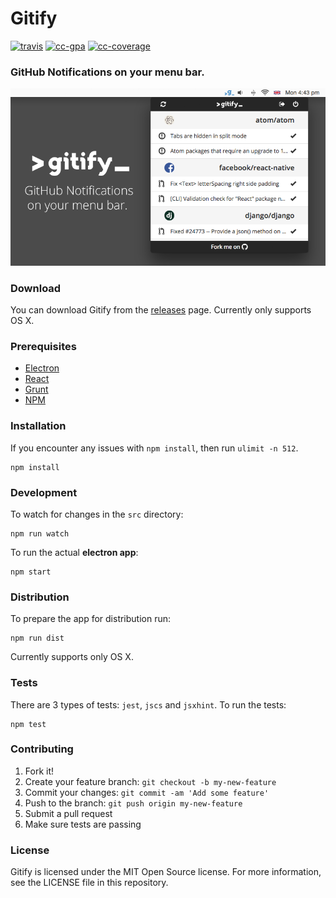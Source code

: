 # Gitify
[![travis][travis-image]][travis-url]
[![cc-gpa][cc-gpa-image]][cc-gpa-url]
[![cc-coverage][cc-coverage-image]][cc-coverage-url]

[travis-image]: https://travis-ci.org/ekonstantinidis/gitify.svg?branch=master
[travis-url]: https://travis-ci.org/ekonstantinidis/gitify
[cc-gpa-image]: https://codeclimate.com/github/ekonstantinidis/gitify/badges/gpa.svg
[cc-gpa-url]: https://codeclimate.com/github/ekonstantinidis/gitify
[cc-coverage-image]: https://codeclimate.com/github/ekonstantinidis/gitify/badges/coverage.svg
[cc-coverage-url]: https://codeclimate.com/github/ekonstantinidis/gitify/coverage

### GitHub Notifications on your menu bar.

![Gitify](images/press.png)

### Download
You can download Gitify from the [releases](https://github.com/ekonstantinidis/gitify/releases) page. Currently only supports OS X.

### Prerequisites

 - [Electron](http://electron.atom.io/)
 - [React](https://facebook.github.io/react/)
 - [Grunt](http://gruntjs.com/)
 - [NPM](https://www.npmjs.com/)


### Installation
If you encounter any issues with `npm install`, then run `ulimit -n 512`.

    npm install


### Development
To watch for changes in the `src` directory:

    npm run watch

To run the actual **electron app**:

    npm start


### Distribution
To prepare the app for distribution run:

    npm run dist

Currently supports only OS X.


### Tests
There are 3 types of tests: `jest`, `jscs` and `jsxhint`.
To run the tests:

    npm test


### Contributing

1. Fork it!
2. Create your feature branch: `git checkout -b my-new-feature`
3. Commit your changes: `git commit -am 'Add some feature'`
4. Push to the branch: `git push origin my-new-feature`
5. Submit a pull request
6. Make sure tests are passing

### License
Gitify is licensed under the MIT Open Source license. For more information, see the LICENSE file in this repository.
